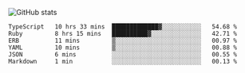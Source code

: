 ![GitHub stats](https://github-readme-stats.vercel.app/api?username=ksk001100&show_icons=true&theme=tokyonight)

<!--START_SECTION:waka-->

```text
TypeScript   10 hrs 33 mins  █████████████▓░░░░░░░░░░░   54.68 %
Ruby         8 hrs 15 mins   ██████████▓░░░░░░░░░░░░░░   42.71 %
ERB          11 mins         ▒░░░░░░░░░░░░░░░░░░░░░░░░   00.97 %
YAML         10 mins         ▒░░░░░░░░░░░░░░░░░░░░░░░░   00.88 %
JSON         6 mins          ░░░░░░░░░░░░░░░░░░░░░░░░░   00.55 %
Markdown     1 min           ░░░░░░░░░░░░░░░░░░░░░░░░░   00.13 %
```

<!--END_SECTION:waka-->
